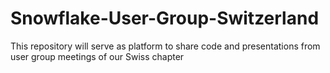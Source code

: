# Snowflake-User-Group-Switzerland
This repository will serve as platform to share code and presentations from user group meetings of our Swiss chapter
